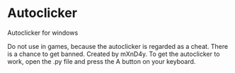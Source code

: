 # Autoclicker
Autoclicker for windows

Do not use in games, because the autoclicker is regarded as a cheat. 
There is a chance to get banned.
Created by mXnD4y.
To get the autoclicker to work, open the .py file and press the A button on your keyboard.
